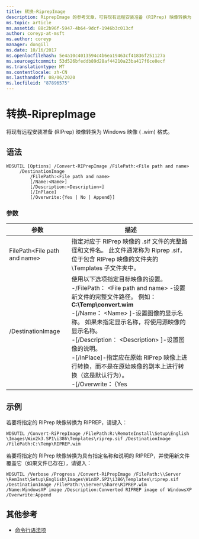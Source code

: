 ```yaml
---
title: 转换-RiprepImage
description: RiprepImage 的参考文章，可将现有远程安装准备 (RIPrep) 映像转换为 Windows 映像 ( .wim) 格式。
ms.topic: article
ms.assetid: 88c2b96f-5947-4b64-9dcf-1946b3c013cf
author: coreyp-at-msft
ms.author: coreyp
manager: dongill
ms.date: 10/16/2017
ms.openlocfilehash: 5e4a10c4013594c4b6ea19463cf41836f251127a
ms.sourcegitcommit: 53d526bfeddb89d28af44210a23ba417f6ce0ecf
ms.translationtype: MT
ms.contentlocale: zh-CN
ms.lasthandoff: 08/06/2020
ms.locfileid: "87896575"
---
```

# <a name="convert-riprepimage"></a>转换-RiprepImage

将现有远程安装准备 (RIPrep) 映像转换为 Windows 映像 ( .wim) 格式。

## <a name="syntax"></a>语法

```
WDSUTIL [Options] /Convert-RIPrepImage /FilePath:<File path and name>
     /DestinationImage
         /FilePath:<File path and name>
         [/Name:<Name>]
         [/Description:<Description>]
         [/InPlace]
         [/Overwrite:{Yes | No | Append}]
```

### <a name="parameters"></a>参数

|            参数            |                                                                                                                                                                                                                                                                                                               描述                                                                                                                                                                                                                                                                                                                |
|---------------------------------|------------------------------------------------------------------------------------------------------------------------------------------------------------------------------------------------------------------------------------------------------------------------------------------------------------------------------------------------------------------------------------------------------------------------------------------------------------------------------------------------------------------------------------------------------------------------------------------------------------------------------------------|
| FilePath\<File path and name> |                                                                                                                                                                                                       指定对应于 RIPrep 映像的 .sif 文件的完整路径和文件名。 此文件通常称为 Riprep .sif，位于包含 RIPrep 映像的文件夹的 \Templates 子文件夹中。                                                                                                                                                                                                       |
|        /DestinationImage        | 使用以下选项指定目标映像的设置。</br>-/FilePath： \<File path and name> -设置新文件的完整文件路径。 例如： **C:\Temp\convert.wim**</br>-[/Name： \<Name> ]-设置图像的显示名称。 如果未指定显示名称，将使用源映像的显示名称。</br>-[/Description： \<Description> ]-设置图像的说明。</br>-[/InPlace]-指定应在原始 RIPrep 映像上进行转换，而不是在原始映像的副本上进行转换（这是默认行为）。</br>-[/Overwrite： {Yes |

## <a name="examples"></a>示例

若要将指定的 RIPrep 映像转换为 RIPREP，请键入：
```
WDSUTIL /Convert-RiPrepImage /FilePath:R:\RemoteInstall\Setup\English
\Images\Win2k3.SP1\i386\Templates\riprep.sif /DestinationImage
/FilePath:C:\Temp\RIPREP.wim
```
若要将指定的 RIPrep 映像转换为具有指定名称和说明的 RIPREP，并使用新文件覆盖它（如果文件已存在），请键入：
```
WDSUTIL /Verbose /Progress /Convert-RiPrepImage /FilePath:\\Server
\RemInst\Setup\English\Images\WinXP.SP2\i386\Templates\riprep.sif
/DestinationImage /FilePath:\\Server\Share\RIPREP.wim
/Name:WindowsXP image /Description:Converted RIPREP image of WindowsXP
/Overwrite:Append
```

## <a name="additional-references"></a>其他参考

- [命令行语法项](command-line-syntax-key.md)
